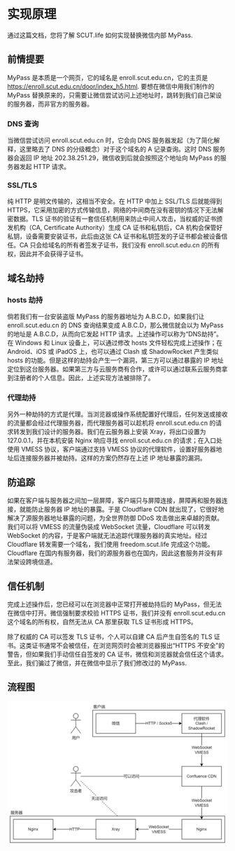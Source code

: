# 实现原理

通过这篇文档，您将了解 SCUT.life 如何实现替换微信内部 MyPass.

## 前情提要

MyPass 是本质是一个网页，它的域名是 enroll.scut.edu.cn，它的主页是 https://enroll.scut.edu.cn/door/index_h5.html. 要想在微信中用我们制作的 MyPass 替换原来的，只需要让微信尝试访问上述地址时，跳转到我们自己架设的服务器，而非官方的服务器。

### DNS 查询

当微信尝试访问 enroll.scut.edu.cn 时，它会向 DNS 服务器发起（为了简化解释，这里略去了 DNS 的分级概念）对于这个域名的 A 记录查询。这时 DNS 服务器会返回 IP 地址 202.38.251.29，微信收到后就会按照这个地址向 MyPass 的服务器发起 HTTP 请求。

### SSL/TLS

纯 HTTP 是明文传输的，这相当不安全。在 HTTP 中加上 SSL/TLS 后就能得到 HTTPS，它采用加密的方式传输信息，网络的中间商在没有密钥的情况下无法解密数据。TLS 证书的验证有一套信任机制用来防止中间人攻击，当权威的证书颁发机构（CA, Certificate Authority）生成 CA 证书和私钥后，CA 机构会保管好私钥，设备需要安装证书，此后由这张 CA 证书和私钥签发的子证书都会被设备信任。CA 只会给域名的所有者签发子证书，我们没有 enroll.scut.edu.cn 的所有权，因此并不会获得子证书。

## 域名劫持

### hosts 劫持

倘若我们有一台安装盗版 MyPass 的服务器地址为 A.B.C.D，如果我们让 enroll.scut.edu.cn 的 DNS 查询结果变成 A.B.C.D，那么微信就会以为 MyPass 的地址是 A.B.C.D，从而向它发起 HTTP 请求。上述操作可以称为“DNS劫持”。在 Windows 和 Linux 设备上，可以通过修改 hosts 文件轻松完成上述操作；在 Android、iOS 或 iPadOS 上，也可以通过 Clash 或 ShadowRocket 产生类似 hosts 的功能。但是这样的劫持会产生一个漏洞，第三方可以通过暴露的 IP 地址定位到这台服务器。如果第三方与云服务商有合作，或许可以通过联系云服务商拿到注册者的个人信息。因此，上述实现方法被排除了。

### 代理劫持

另外一种劫持的方式是代理。当浏览器或操作系统配置好代理后，任何发送或接收的流量都会经过代理服务器，而代理服务器可以趁机将 enroll.scut.edu.cn 的请求转发到我们设计的服务器。我们在云服务器上安装 Xray，将出口设置为 127.0.0.1，并在本机安装 Nginx 响应寻找 enroll.scut.edu.cn 的请求；在入口处使用 VMESS 协议，客户端通过支持 VMESS 协议的代理软件，设置好服务器地址后连接服务器并被劫持。这样的方案仍然存在上述 IP 地址暴露的漏洞。

## 防追踪

如果在客户端与服务器之间加一层屏障，客户端只与屏障连接，屏障再和服务器连接，就能防止服务器 IP 地址的暴露。于是 Cloudflare CDN 就出现了，它很好地解决了源服务器地址暴露的问题，为全世界防御 DDoS 攻击做出来卓越的贡献。我们可以将 VMESS 的流量伪装成 WebSocket 流量，Cloudflare 可以转发 WebSocket 的内容，于是客户端就无法追踪代理服务器的真实地址。经过 Cloudflare 转发需要一个域名，我们使用 freedom.scut.life 完成这个功能。Cloudflare 在国内有服务器，我们的源服务器也在国内，因此这套服务并没有非法架设跨境信道。

## 信任机制

完成上述操作后，您已经可以在浏览器中正常打开被劫持后的 MyPass，但无法在微信中打开。微信强制要求校验 HTTPS 证书，我们并没有 enroll.scut.edu.cn 这个域名的所有权，自然无法从 CA 那里获取 TLS 证书形成 HTTPS。

除了权威的 CA 可以签发 TLS 证书，个人可以自建 CA 后产生自签名的 TLS 证书。这类证书通常不会被信任，在浏览网页时会被浏览器报出“HTTPS 不安全”的警告，但如果我们手动信任自签发的 CA 证书，微信和浏览器就会信任这个请求。至此，我们骗过了微信，并在微信中显示了我们修改过的 MyPass.

## 流程图

![image-20221102113944570](assets/image-20221102113944570.png)

